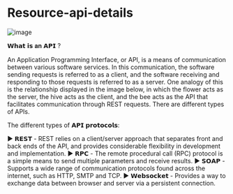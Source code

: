 # Resource-api-details

![image](https://user-images.githubusercontent.com/41374671/212853355-3fce1d0b-8ec2-4d52-8ca2-0111d2cb8210.png)


𝗪𝗵𝗮𝘁 𝗶𝘀 𝐚𝐧 𝗔𝗣𝗜 ?

An Application Programming Interface, or API, is a means of communication between various software services. In this communication, the software sending requests is referred to as a client, and the software receiving and responding to those requests is referred to as a server. One analogy of this is the relationship displayed in the image below, in which the flower acts as the server, the hive acts as the client, and the bee acts as the API that facilitates communication through REST requests. There are different types of APIs.

The different types of 𝗔𝗣𝗜 𝗽𝗿𝗼𝘁𝗼𝗰𝗼𝗹𝘀:

▶️ 𝗥𝗘𝗦𝗧 - REST relies on a client/server approach that separates front and back ends of the API, and provides considerable flexibility in development and implementation.
▶️ 𝗥𝗣𝗖 - The remote procedural call (RPC) protocol is a simple means to send multiple parameters and receive results.
▶️ 𝗦𝗢𝗔𝗣 - Supports a wide range of communication protocols found across the internet, such as HTTP, SMTP and TCP.
▶️ 𝗪𝗲𝗯𝘀𝗼𝗰𝗸𝗲𝘁 - Provides a way to exchange data between browser and server via a persistent connection.

